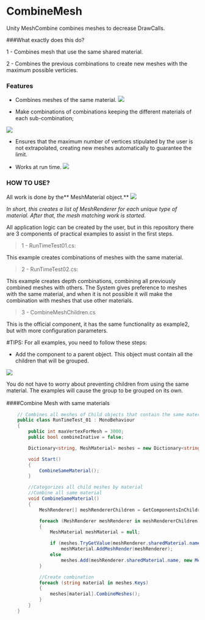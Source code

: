 # CombineMesh
Unity MeshCombine combines meshes to decrease DrawCalls.


###What exactly does this do?

1 - Combines mesh that use the same shared material.

2 - Combines the previous combinations to create new meshes with the maximum possible verticies.

### Features
- Combines meshes of the same material.
![](https://i.gyazo.com/ed7bdc02632e99e34102a6f1fc19dbbc.png)

- Make combinations of combinations keeping the different materials of each sub-combination;

![](https://i.gyazo.com/6f21424e46d737d7ea9b209491642267.png)

- Ensures that the maximum number of vertices stipulated by the user is not extrapolated, creating new meshes automatically to guarantee the limit.

- Works at run time.
![](https://i.gyazo.com/7ec2564994ab442f1a5e32a229faeef6.gif)

### HOW TO USE?

All work is done by the** MeshMaterial object.**
![](https://i.gyazo.com/7b4cb1b0febafbddfb143d962e46c7b8.png)

*In short, this creates a list of MeshRenderer for each unique type of material. After that, the mesh matching work is started.*

All application logic can be created by the user, but in this repository there are 3 components of practical examples to assist in the first steps.

> 1 - RunTimeTest01.cs: 

This example creates combinations of meshes with the same material.

> 2 - RunTimeTest02.cs:

This example creates depth combinations, combining all previously combined meshes with others. The System gives preference to meshes with the same material, and when it is not possible it will make the combination with meshes that use other materials.

> 3 - CombineMeshChildren.cs

This is the official component, it has the same functionality as example2, but with more configuration parameters.

#TIPS:
For all examples, you need to follow these steps:

- Add the component to a parent object. This object must contain all the children that will be grouped.

![](https://i.gyazo.com/eef742f55c0c3da033ed1b1879f0bc04.png)

You do not have to worry about preventing children from using the same material. The examples will cause the group to be grouped on its own.

####Combine Mesh with same materials　

```c#
    // Combines all meshes of Child objects that contain the same material.
    public class RunTimeTest_01 : MonoBehaviour
    {
        public int maxVertexForMesh = 3000;
        public bool combineInative = false;

        Dictionary<string, MeshMaterial> meshes = new Dictionary<string, MeshMaterial>();

        void Start()
        {
            CombineSameMaterial();
        }

        //Categorizes all child meshes by material
        //Combine all same material
        void CombineSameMaterial()
        {
            MeshRenderer[] meshRendererChildren = GetComponentsInChildren<MeshRenderer>(combineInative);

            foreach (MeshRenderer meshRenderer in meshRendererChildren)
            {
                MeshMaterial meshMaterial = null;

                if (meshes.TryGetValue(meshRenderer.sharedMaterial.name, out meshMaterial))
                    meshMaterial.AddMeshRender(meshRenderer);
                else
                    meshes.Add(meshRenderer.sharedMaterial.name, new MeshMaterial(meshRenderer.sharedMaterial, meshRenderer, maxVertexForMesh));
            }

            //Create combination
            foreach (string material in meshes.Keys)
            {
                meshes[material].CombineMeshes();
            }
        }      
    }
```


